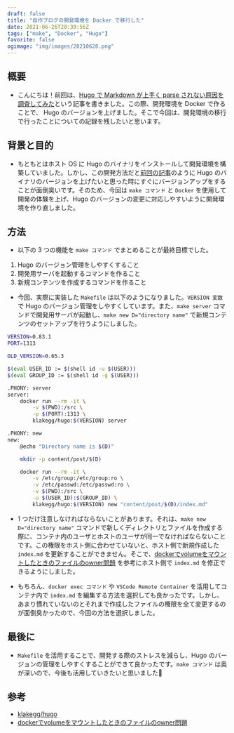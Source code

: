 ```yaml
---
draft: false
title: "自作ブログの開発環境を Docker で移行した"
date: 2021-06-26T20:39:56Z
tags: ["make", "Docker", "Hugo"]
favorite: false
ogimage: "img/images/20210628.png"
---
```


## 概要

- こんにちは！前回は、[Hugo で Markdown が上手く parse されない原因を調査してみた](https://hakiwata.jp/post/20210624/)という記事を書きました。この際、開発環境を Docker で作ることで、 Hugo のバージョンを上げました。そこで今回は、開発環境の移行で行ったことについての記録を残したいと思います。

## 背景と目的

- もともとはホスト OS に Hugo のバイナリをインストールして開発環境を構築していました。しかし、この開発方法だと[前回の記事](https://hakiwata.jp/post/20210624/)のように Hugo のバイナリのバージョンを上げたいと思った時にすぐにバージョンアップをすることが面倒臭いです。そのため、今回は `make コマンド` と `Docker` を使用して開発の体験を上げ、Hugo のバージョンの変更に対応しやすいように開発環境を作り直しました。

## 方法

- 以下の 3 つの機能を `make コマンド` でまとめることが最終目標でした。

1. Hugo のバージョン管理をしやすくすること
2. 開発用サーバを起動するコマンドを作ること
3. 新規コンテンツを作成するコマンドを作ること

- 今回、実際に実装した `Makefile` は以下のようになりました。`VERSION 変数` で Hugo のバージョン管理をしやすくしています。また、`make server` コマンドで開発用サーバが起動し、`make new D="directory name"` で新規コンテンツのセットアップを行うようにしました。

```bash
VERSION=0.83.1
PORT=1313

OLD_VERSION=0.65.3

$(eval USER_ID := $(shell id -u $(USER)))
$(eval GROUP_ID := $(shell id -g $(USER)))

.PHONY: server
server:
    docker run --rm -it \
        -v $(PWD):/src \
        -p $(PORT):1313 \
        klakegg/hugo:$(VERSION) server

.PHONY: new
new:
    @echo "Directory name is $(D)"

    mkdir -p content/post/$(D)

    docker run --rm -it \
        -v /etc/group:/etc/group:ro \
        -v /etc/passwd:/etc/passwd:ro \
        -v $(PWD):/src \
        -u $(USER_ID):$(GROUP_ID) \
        klakegg/hugo:$(VERSION) new "content/post/$(D)/index.md"
```

- 1 つだけ注意しなければならないことがあります。それは、`make new D="directory name"` コマンドで新しくディレクトリとファイルを作成する際に、コンテナ内のユーザとホストのユーザが同一でなければならないことです。この権限をホスト側に合わせていないと、ホスト側で新規作成した `index.md` を更新することができません。そこで、[dockerでvolumeをマウントしたときのファイルのowner問題](https://qiita.com/yohm/items/047b2e68d008ebb0f001) を参考にホスト側で `index.md` を修正できるようにしました。

- もちろん、`docker exec コマンド` や `VSCode Remote Container` を活用してコンテナ内で `index.md` を編集する方法を選択しても良かったです。しかし、あまり慣れていないのとそれまで作成したファイルの権限を全て変更するのが面倒臭かったので、今回の方法を選択しました。

## 最後に

- `Makefile` を活用することで、開発する際のストレスを減らし、Hugo のバージョンの管理をしやすくすることができて良かったです。`make コマンド` は奥が深いので、今後も活用していきたいと思いました🤞

## 参考

- [klakegg/hugo](https://hub.docker.com/r/klakegg/hugo/)
- [dockerでvolumeをマウントしたときのファイルのowner問題](https://qiita.com/yohm/items/047b2e68d008ebb0f001)
